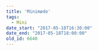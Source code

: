 ```yaml
---
title: 'Minimøde'
tags:
  - Mini
date_start: "2017-05-18T16:30:00"
date_end: "2017-05-18T18:00:00"
old_id: 6640
---
```

